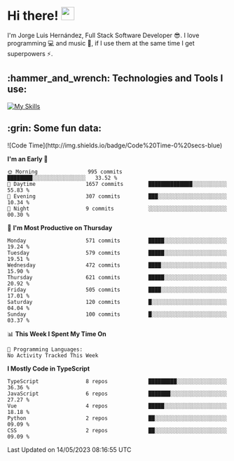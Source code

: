 <h1 align="left">
 <abc>
  <br>Hi there! <img src="https://user-images.githubusercontent.com/42378118/110234147-e3259600-7f4e-11eb-95be-0c4047144dea.gif" width="30"><br>
 </abc>
</h1>

I'm Jorge Luis Hernández, Full Stack Software Developer :sunglasses:. I love programming :computer: and music :musical_score:, if I use them at the same time I get superpowers :zap:. 


<h2 align="left">:hammer_and_wrench: Technologies and Tools I use:</h2>

[![My Skills](https://skillicons.dev/icons?i=js,ts,html,css,py,vue,react,next,nest,postgres,mysql)](https://skillicons.dev)

<h2 align="left">:grin: Some fun data:</h2>
<!--START_SECTION:waka-->
![Code Time](http://img.shields.io/badge/Code%20Time-0%20secs-blue)

**I'm an Early 🐤** 

```text
🌞 Morning                995 commits         ████████░░░░░░░░░░░░░░░░░   33.52 % 
🌆 Daytime                1657 commits        ██████████████░░░░░░░░░░░   55.83 % 
🌃 Evening                307 commits         ███░░░░░░░░░░░░░░░░░░░░░░   10.34 % 
🌙 Night                  9 commits           ░░░░░░░░░░░░░░░░░░░░░░░░░   00.30 % 
```
📅 **I'm Most Productive on Thursday** 

```text
Monday                   571 commits         █████░░░░░░░░░░░░░░░░░░░░   19.24 % 
Tuesday                  579 commits         █████░░░░░░░░░░░░░░░░░░░░   19.51 % 
Wednesday                472 commits         ████░░░░░░░░░░░░░░░░░░░░░   15.90 % 
Thursday                 621 commits         █████░░░░░░░░░░░░░░░░░░░░   20.92 % 
Friday                   505 commits         ████░░░░░░░░░░░░░░░░░░░░░   17.01 % 
Saturday                 120 commits         █░░░░░░░░░░░░░░░░░░░░░░░░   04.04 % 
Sunday                   100 commits         █░░░░░░░░░░░░░░░░░░░░░░░░   03.37 % 
```


📊 **This Week I Spent My Time On** 

```text
💬 Programming Languages: 
No Activity Tracked This Week
```

**I Mostly Code in TypeScript** 

```text
TypeScript               8 repos             █████████░░░░░░░░░░░░░░░░   36.36 % 
JavaScript               6 repos             ███████░░░░░░░░░░░░░░░░░░   27.27 % 
Vue                      4 repos             █████░░░░░░░░░░░░░░░░░░░░   18.18 % 
Python                   2 repos             ██░░░░░░░░░░░░░░░░░░░░░░░   09.09 % 
CSS                      2 repos             ██░░░░░░░░░░░░░░░░░░░░░░░   09.09 % 
```




 Last Updated on 14/05/2023 08:16:55 UTC
<!--END_SECTION:waka-->
